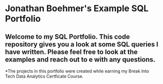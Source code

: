# Jonathan Boehmer's Example SQL Portfolio

## Welcome to my SQL Portfolio. This code repository gives you a look at some SQL queries I have written. Please feel free to look at the examples and reach out to e with any questions. 

*The projects in this portfolio were created while earning my Break Into Tech Data Analytics Certficate Course.
